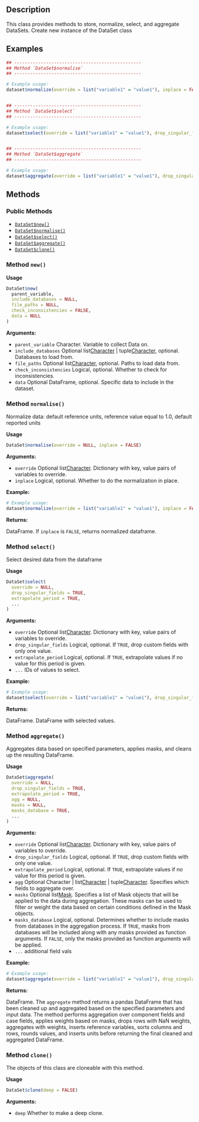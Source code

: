 ## Description

This class provides methods to store, normalize, select, and aggregate DataSets.
Create new instance of the DataSet class


## Examples

```r
## ------------------------------------------------
## Method `DataSet$normalise`
## ------------------------------------------------

# Example usage:
dataset$normalize(override = list("variable1" = "value1"), inplace = FALSE)


## ------------------------------------------------
## Method `DataSet$select`
## ------------------------------------------------

# Example usage:
dataset$select(override = list("variable1" = "value1"), drop_singular_fields = TRUE, extrapolate_period = FALSE, field1 = "value1")


## ------------------------------------------------
## Method `DataSet$aggregate`
## ------------------------------------------------

# Example usage:
dataset$aggregate(override = list("variable1" = "value1"), drop_singular_fields = TRUE, extrapolate_period = FALSE, agg = "field", masks = list(mask1, mask2), masks_database = TRUE)
```

## Methods

### Public Methods

* [`DataSet$new()`](#method-DataSet-new)
* [`DataSet$normalise()`](#method-DataSet-normalise)
* [`DataSet$select()`](#method-DataSet-select)
* [`DataSet$aggregate()`](#method-DataSet-aggregate)
* [`DataSet$clone()`](#method-DataSet-clone)

<a id="method-DataSet-new"></a>
### Method `new()`

<b>Usage</b>

```r
DataSet$new(
  parent_variable,
  include_databases = NULL,
  file_paths = NULL,
  check_inconsistencies = FALSE,
  data = NULL
)
```

<b>Arguments:</b>

* `parent_variable` Character. Variable to collect Data on.
* `include_databases` Optional list[Character](./Character) | tuple[Character](./Character), optional. Databases to load from.
* `file_paths` Optional list[Character](./Character), optional. Paths to load data from.
* `check_inconsistencies` Logical, optional. Whether to check for inconsistencies.
* `data` Optional DataFrame, optional. Specific data to include in the dataset.


<a id="method-DataSet-normalise"></a>
### Method `normalise()`

Normalize data: default reference units, reference value equal to 1.0, default reported units


<b>Usage</b>

```r
DataSet$normalise(override = NULL, inplace = FALSE)
```

<b>Arguments:</b>

* `override` Optional list[Character](./Character). Dictionary with key, value pairs of variables to override.
* `inplace` Logical, optional. Whether to do the normalization in place.


<b>Example:</b>

```r
# Example usage:
dataset$normalize(override = list("variable1" = "value1"), inplace = FALSE)
```

<b>Returns:</b>


DataFrame. If `inplace` is `FALSE`, returns normalized dataframe.


<a id="method-DataSet-select"></a>
### Method `select()`

Select desired data from the dataframe


<b>Usage</b>

```r
DataSet$select(
  override = NULL,
  drop_singular_fields = TRUE,
  extrapolate_period = TRUE,
  ...
)
```

<b>Arguments:</b>

* `override` Optional list[Character](./Character). Dictionary with key, value pairs of variables to override.
* `drop_singular_fields` Logical, optional. If `TRUE`, drop custom fields with only one value.
* `extrapolate_period` Logical, optional. If `TRUE`, extrapolate values if no value for this period is given.
* `...` IDs of values to select.


<b>Example:</b>

```r
# Example usage:
dataset$select(override = list("variable1" = "value1"), drop_singular_fields = TRUE, extrapolate_period = FALSE, field1 = "value1")
```

<b>Returns:</b>


DataFrame. DataFrame with selected values.


<a id="method-DataSet-aggregate"></a>
### Method `aggregate()`

Aggregates data based on specified parameters, applies masks,
and cleans up the resulting DataFrame.


<b>Usage</b>

```r
DataSet$aggregate(
  override = NULL,
  drop_singular_fields = TRUE,
  extrapolate_period = TRUE,
  agg = NULL,
  masks = NULL,
  masks_database = TRUE,
  ...
)
```

<b>Arguments:</b>

* `override` Optional list[Character](./Character). Dictionary with key, value pairs of variables to override.
* `drop_singular_fields` Logical, optional. If `TRUE`, drop custom fields with only one value.
* `extrapolate_period` Logical, optional. If `TRUE`, extrapolate values if no value for this period is given.
* `agg` Optional Character | list[Character](./Character) | tuple[Character](./Character). Specifies which fields to aggregate over.
* `masks` Optional list[Mask](./Mask). Specifies a list of Mask objects that will be applied to the data during aggregation. These masks can be used to filter or weight the data based on certain conditions defined in the Mask objects.
* `masks_database` Logical, optional. Determines whether to include masks from databases in the aggregation process. If `TRUE`, masks from databases will be included along with any masks provided as function arguments. If `FALSE`, only the masks provided as function arguments will be applied.
* `...` additional field vals


<b>Example:</b>

```r
# Example usage:
dataset$aggregate(override = list("variable1" = "value1"), drop_singular_fields = TRUE, extrapolate_period = FALSE, agg = "field", masks = list(mask1, mask2), masks_database = TRUE)
```

<b>Returns:</b>


DataFrame. The `aggregate` method returns a pandas DataFrame that has been cleaned up and aggregated based on the specified parameters and input data. The method performs aggregation over component fields and case fields, applies weights based on masks, drops rows with NaN weights, aggregates with weights, inserts reference variables, sorts columns and rows, rounds values, and inserts units before returning the final cleaned and aggregated DataFrame.


<a id="method-DataSet-clone"></a>
### Method `clone()`

The objects of this class are cloneable with this method.


<b>Usage</b>

```r
DataSet$clone(deep = FALSE)
```

<b>Arguments:</b>

* `deep` Whether to make a deep clone.


